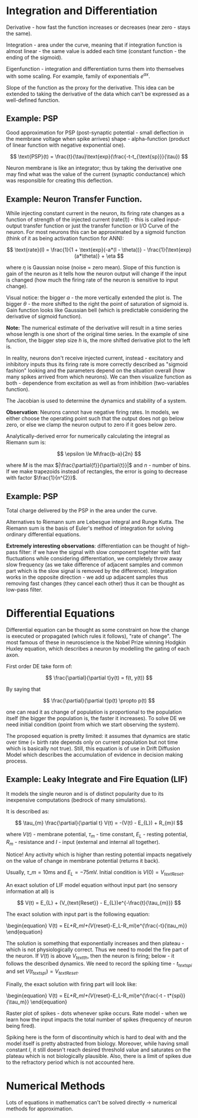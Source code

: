 # Integration and Differentiation

Derivative - how fast the function increases or decreases (near zero - stays the same).

Integration - area under the curve, meaning that if integration function is almost linear - the same value is added each time (constant function - the ending of the sigmoid).

Eigenfunction - integration and differentiation turns them into themselves with some scaling. For example, family of exponentials $e^{ax}$.

Slope of the function as the proxy for the derivative. This idea can be extended to taking the derivative of the data which can't be expressed as a well-defined function.

## Example: PSP

Good approximation for PSP (post-synaptic potential - small deflection in the membrane voltage
when spike arrives) shape - alpha-function (product of linear function with negative exponential one).

$$
\text{PSP}(t) = \frac{t}{\tau}\text{exp}(\frac{-t-t_{\text{sp}}}{\tau})
$$

Neuron membrane is like an integrator; thus by taking the derivative one may find what was the value of the current (synaptic conductance) which was responsible for creating this deflection.

## Example: Neuron Transfer Function.

While injecting constant current in the neuron, its firing rate changes as a function of strength of the injected current ($\text{rate}(I)$) - this is called input-output transfer function or just the transfer function or I/O Curve of the neuron. For most neurons this can be approximated by a sigmoid function (think of it as being activation function for ANN):

$$
\text{rate}(I) = \frac{1}{1 + \text{exp}(-a*(I - \theta))} - \frac{1}{\text{exp}(a*\theta)} + \eta
$$

where $\eta$ is Gaussian noise (noise = zero mean).
Slope of this function is gain of the neuron as it tells how the neuron output will change if the input is changed (how much the firing rate of the neuron is sensitive to input change).

Visual notice: the bigger $a$ - the more vertically extended the plot is. The bigger $\theta$ - the more shifted to the right the point of saturation of sigmoid is. Gain function looks like Gaussian bell (which is predictable considering the derivative of sigmoid function).

**Note:** The numerical estimate of the derivative will result in a time series whose length is one short of the original time series. In the example of sine function, the bigger step size $h$ is, the more shifted derivative plot to the left is.

In reality, neurons don't receive injected current, instead - excitatory and inhibitory inputs thus its firing rate is more correctly described as "sigmoid fashion" looking and the parameters depend on the situation overall (how many spikes arrived from which neurons). We can then visualize function as both - dependence from excitation as well as from inhibition (two-variables function).

The Jacobian is used to determine the dynamics and stability of a system.

**Observation**: Neurons cannot have negative firing rates. In models, we either choose the operating point such that the output does not go below zero, or else we clamp the neuron output to zero if it goes below zero.

Analytically-derived error for numerically calculating the integral as Riemann sum is:

$$
\epsilon \le M\frac{b-a}{2n}
$$

where $M$ is the max $|\frac{\partial{f}}{\partial{t}}|$ and $n$ - number of bins.
If we make trapezoids instead of rectangles, the error is going to decrease with factor $\frac{1}{n^{2}}$.

## Example: PSP

Total charge delivered by the PSP in the area under the curve.

Alternatives to Riemann sum are Lebesgue integral and Runge Kutta. The Riemann sum is the basis of Euler's method of integration for solving ordinary differential equations.

**Extremely interesting observations**: differentiation can be thought of high-pass filter: if we have the signal with slow component togehter with fast fluctuations while considering differentiation, we completely throw away slow frequency (as we take difference of adjacent samples and common part which is the slow signal is removed by the difference). Integration works in the opposite direction - we add up adjacent samples thus removing fast changes (they cancel each other) thus it can be thought as low-pass filter.

# Differential Equations

Differential equation can be thought as some constraint on how the change is executed or propagated (which rules it follows), "rate of change". The most famous of these in neuroscience is the Nobel Prize winning Hodgkin Huxley equation, which describes a neuron by modelling the gating of each axon.

First order DE take form of:

$$
\frac{\partial}{\partial t}y(t) = f(t, y(t))
$$

By saying that

$$
\frac{\partial}{\partial t}p(t) \propto p(t)
$$

one can read it as change of population is proportional to the population itself (the bigger the population is, the faster it increases). To solve DE we need initial condition (point from which we start observing the system).

The proposed equation is pretty limited: it assumes that dynamics are static over time (= birth rate depends only on current population but not time which is basically not true). Still, this equation is of use in Drift Diffusion Model which describes the accumulation of evidence in decision making process.

## Example: Leaky Integrate and Fire Equation (LIF)

It models the single neuron and is of distinct popularity due to its inexpensive computations (bedrock of many simulations).

It is described as:

$$
\tau_{m} \frac{\partial}{\partial t} V(t) = -(V(t) - E_{L}) + R_{m}I
$$

where $V(t)$ - membrane potential, $\tau_{m}$ - time constant, $E_{L}$ - resting potential, $R_{m}$ - resistance and $I$ - input (external and internal all together).

Notice! Any activity which is higher than resting potential impacts negatively on the value of change in membrane potential (returns it back).

Usually, $\tau\_{m} = 10\text{ms}$ and $E_{L} = -75\text{mV}$. Initial condition is $V(0) = V_{text{Reset}}$.

An exact solution of LIF model equation without input part (no sensory information at all) is

$$
V(t) = E_{L} + (V_{text{Reset}} - E_{L})e^{-\frac{t}{\tau_{m}}}
$$

The exact solution with input part is the following equation:

\begin{equation}
V(t) = E*L+R_mI+(V*{reset}-E_L-R_mI)e^{\frac{-t}{\tau_m}}
\end{equation}

The solution is something that exponentially increases and then plateau - which is not physiologically correct. Thus we need to model the fire part of the neuron. If $V(t)$ is above $V_{text{th}}$, then the neuron is firing; below - it follows the described dynamics. We need to record the spiking time - $t_{text{spi}}$ and set $V(t_{text{spi}}) = V_{text{Reset}}$.

Finally, the exact solution with firing part will look like:

\begin{equation}
V(t) = E*L+R_mI+(V*{reset}-E_L-R_mI)e^{\frac{-t - t\*{spi}}{\tau_m}}
\end{equation}

Raster plot of spikes - dots whenever spike occurs.
Rate model - when we learn how the input impacts the total number of spikes (frequency of neuron being fired).

Spiking here is the form of discontinuity which is hard to deal with and the model itself is pretty abstracted from biology. Moreover, while having small constant $I$, it still doesn't reach desired threshold value and saturates on the plateau which is not biologically plausible. Also, there is a limit of spikes due to the refractory period which is not accounted here.

# Numerical Methods

Lots of equations in mathematics can't be solved directly -> numerical methods for approximation.
